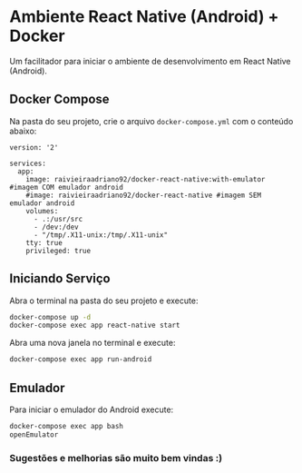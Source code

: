 # Ambiente React Native (Android) + Docker

Um facilitador para iniciar o ambiente de desenvolvimento em React Native (Android).

## Docker Compose

Na pasta do seu projeto, crie o arquivo `docker-compose.yml` com o conteúdo abaixo:

```docker-compose
version: '2'

services:
  app:
    image: raivieiraadriano92/docker-react-native:with-emulator #imagem COM emulador android
    #image: raivieiraadriano92/docker-react-native #imagem SEM emulador android
    volumes:
      - .:/usr/src
      - /dev:/dev
      - "/tmp/.X11-unix:/tmp/.X11-unix"
    tty: true
    privileged: true
```

## Iniciando Serviço

Abra o terminal na pasta do seu projeto e execute:

```sh
docker-compose up -d
docker-compose exec app react-native start
```

Abra uma nova janela no terminal e execute:

```sh
docker-compose exec app run-android
```

## Emulador

Para iniciar o emulador do Android execute:

```sh
docker-compose exec app bash
openEmulator
```

### Sugestões e melhorias são muito bem vindas :)
